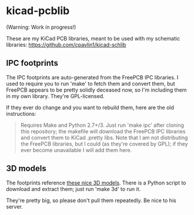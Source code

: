 kicad-pcblib
============

(Warning: Work in progress!)

These are my KiCad PCB libraries, meant to be used with my schematic
libraries: https://github.com/cpavlin1/kicad-schlib


IPC footprints
--------------

The IPC footprints are auto-generated from the FreePCB IPC libraries.
I used to require you to run 'make' to fetch them and convert them, but
FreePCB appears to be pretty solidly deceased now, so I'm including them
in my own library. They're GPL-licensed.

If they ever do change and you want to rebuild them, here are the old instructions:

> Requires Make and Python 2.7+/3. Just run 'make ipc' after cloning this repository;
> the makefile will download the FreePCB IPC libraries and convert them to KiCad
> .pretty libs. Note that I am not distributing the FreePCB libraries, but I
> could (as they're covered by GPL); if they ever become unavailable I will add
> them here.

3D models
---------

The footprints reference [these nice 3D models](http://smisioto.no-ip.org/elettronica/kicad/kicad-en.htm).
There is a Python script to download and extract them; just run 'make 3d' to
run it.

They're pretty big, so please don't pull them repeatedly. Be nice to his server.
